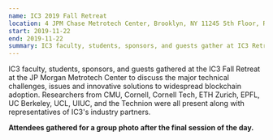 ```yaml
---
name: IC3 2019 Fall Retreat
location: 4 JPM Chase Metrotech Center, Brooklyn, NY 11245 5th Floor, Room 514
start: 2019-11-22
end: 2019-11-22
summary: IC3 faculty, students, sponsors, and guests gather at IC3 Retreats to discuss the major technical challenges, issues and innovatve solutions to widespread blockchain adoption.
---
```


IC3 faculty, students, sponsors, and guests gathered at the IC3 Fall Retreat at the JP Morgan Metrotech Center to discuss the major technical challenges, issues and innovative solutions to widespread blockchain adoption. Researchers from CMU, Cornell, Cornell Tech, ETH Zurich, EPFL, UC Berkeley, UCL, UIUC, and the Technion were all present along with representatives of IC3's industry partners.

<div class="ui piled segment">
    <img class="ui centered image" src="../images/events/IC3 Fall Retreat 2019.jpg" alt="" />
    <div class="ui bottom attached message">
    <strong>Attendees gathered for a group photo after the final session of the day.</strong><br>
    </div>  
</div>
